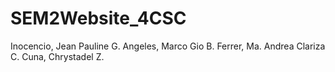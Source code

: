 # SEM2Website_4CSC
Inocencio, Jean Pauline G.
Angeles, Marco Gio B.
Ferrer, Ma. Andrea Clariza C.
Cuna, Chrystadel Z.
